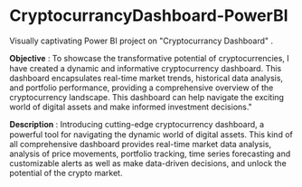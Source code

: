 # CryptocurrancyDashboard-PowerBI
Visually captivating Power BI project on "Cryptocurrancy Dashboard" .

𝐎𝐛𝐣𝐞𝐜𝐭𝐢𝐯𝐞 : To showcase the transformative potential of cryptocurrencies, I have created a dynamic and informative cryptocurrency dashboard. This dashboard encapsulates real-time market trends, historical data analysis, and portfolio performance, providing a comprehensive overview of the cryptocurrency landscape. This dashboard can help navigate the exciting world of digital assets and make informed investment decisions."

𝐃𝐞𝐬𝐜𝐫𝐢𝐩𝐭𝐢𝐨𝐧 : Introducing cutting-edge cryptocurrency dashboard, a powerful tool for navigating the dynamic world of digital assets. This kind of all comprehensive dashboard provides real-time market data analysis, analysis of price movements, portfolio tracking, time series forecasting and customizable alerts as well as make data-driven decisions, and unlock the potential of the crypto market. 



